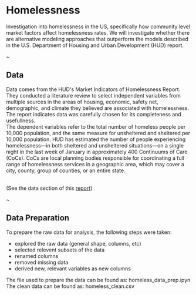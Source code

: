 # Homelessness
Investigation into homelessness in the US, specifically how community level market factors affect homelessness rates. We will investigate whether there are alternative modeling approaches that outperform the models described in the U.S. Department of Housing and Urban Development (HUD) report.

~

## Data

Data comes from the HUD's Market Indicators of Homelessness Report. They conducted a literature review to select independent variables from multiple sources in the areas of housing, economic, safety net, demographic, and climate they believed are associated with homelessness. The report indicates data was carefully chosen for its completeness and usefullness. <br>
The dependent variables refer to the total number of homeless people per 10,000 population, and the same measure for unsheltered and sheltered per 10,000 population. HUD has estimated the number of people experiencing homelessness—in both sheltered and unsheltered situations—on a single night in the last week of January in approximately 400 Continuums of Care (CoCs). CoCs are local planning bodies responsible for coordinating a full range of homelessness services in a geographic area, which may cover a city, county, group of counties, or an entire state.

<br> (See the data section of this [report](https://www.huduser.gov/portal/sites/default/files/pdf/Market-Predictors-of-Homelessness.pdf))

~

## Data Preparation 

To prepare the raw data for analysis, the following steps were taken:
  - explored the raw data (general shape, columns, etc)
  - selected relevent subsets of the data
  - renamed columns
  - removed missing data
  - derived new, relevant variables as new columns

The file used to prepare the data can be found as: homeless_data_prep.ipyn
The clean data can be found as: homeless_clean.csv
